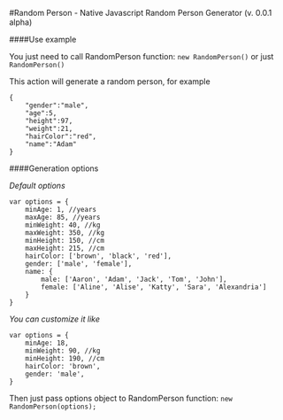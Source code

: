 #Random Person - Native Javascript Random Person Generator (v. 0.0.1 alpha)

####Use example

You just need to call RandomPerson function: `new RandomPerson()` or just `RandomPerson()`

This action will generate a random person, for example

```
{
	"gender":"male",
	"age":5,
	"height":97,
	"weight":21,
	"hairColor":"red",
	"name":"Adam"
}
```

####Generation options

*Default options*
```
var options = {
	minAge: 1, //years
	maxAge: 85, //years
	minWeight: 40, //kg
	maxWeight: 350, //kg
	minHeight: 150, //cm
	maxHeight: 215, //cm
	hairColor: ['brown', 'black', 'red'],
	gender: ['male', 'female'],
	name: {
		male: ['Aaron', 'Adam', 'Jack', 'Tom', 'John'],
		female: ['Aline', 'Alise', 'Katty', 'Sara', 'Alexandria']
	}
}
```

*You can customize it like*

```
var options = {
	minAge: 18,
	minWeight: 90, //kg
	minHeight: 190, //cm
	hairColor: 'brown',
	gender: 'male',
}
```
Then just pass options object to RandomPerson function: `new RandomPerson(options);`
